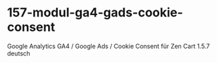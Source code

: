 # 157-modul-ga4-gads-cookie-consent
Google Analytics GA4 / Google Ads / Cookie Consent für Zen Cart 1.5.7 deutsch
